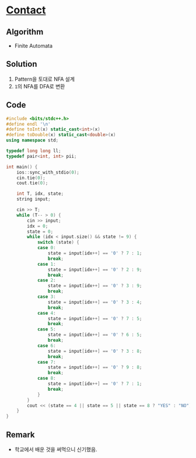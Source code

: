 # [Contact](https://www.acmicpc.net/problem/1013)

## Algorithm
* Finite Automata

## Solution
1. Pattern을 토대로 NFA 설계
2. ```1```의 NFA를 DFA로 변환

## Code
```cpp
#include <bits/stdc++.h>
#define endl '\n'
#define toInt(x) static_cast<int>(x)
#define toDouble(x) static_cast<double>(x)
using namespace std;

typedef long long ll;
typedef pair<int, int> pii;

int main() {
	ios::sync_with_stdio(0);
	cin.tie(0);
	cout.tie(0);

	int T, idx, state;
	string input;

	cin >> T;
	while (T-- > 0) {
		cin >> input;
		idx = 0;
		state = 0;
		while (idx < input.size() && state != 9) {
			switch (state) {
			case 0:
				state = input[idx++] == '0' ? 7 : 1;
				break;
			case 1:
				state = input[idx++] == '0' ? 2 : 9;
				break;
			case 2:
				state = input[idx++] == '0' ? 3 : 9;
				break;
			case 3:
				state = input[idx++] == '0' ? 3 : 4;
				break;
			case 4:
				state = input[idx++] == '0' ? 7 : 5;
				break;
			case 5:
				state = input[idx++] == '0' ? 6 : 5;
				break;
			case 6:
				state = input[idx++] == '0' ? 3 : 8;
				break;
			case 7:
				state = input[idx++] == '0' ? 9 : 8;
				break;
			case 8:
				state = input[idx++] == '0' ? 7 : 1;
				break;
			}
		}
		cout << (state == 4 || state == 5 || state == 8 ? "YES" : "NO") << endl;
	}
}
```

## Remark
* 학교에서 배운 것을 써먹으니 신기했음.